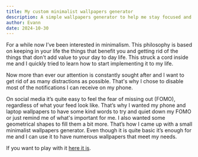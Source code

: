 ```yaml
---
title: My custom minimalist wallpapers generator
description: A simple wallpapers generator to help me stay focused and remind me of what's important for me.
author: Evann
date: 2024-10-30
---
```


For a while now I’ve been interested in minimalism. This philosophy is based on keeping in your life the things that benefit you and getting rid of the things that don't add value to your day to day life. This struck a cord inside me and I quickly tried to learn how to start implementing it to my life.

Now more than ever our attention is constantly sought after and I want to get rid of as many distractions as possible. That's why I chose to disable most of the notifications I can receive on my phone.

On social media it’s quite easy to feel the fear of missing out (FOMO), regardless of what your feed look like. That’s why I wanted my phone and laptop wallpapers to have some kind words to try and quiet down my FOMO or just remind me of what's important for me. I also wanted some geometrical shapes to fill them a bit more. That’s how I came up with a small minimalist wallpapers generator. Even though it is quite basic it’s enough for me and I can use it to have numerous wallpapers that meet my needs.

If you want to play with it <a href="/tools/minimalist-wallpapers-generator/" target="_blank">here it is</a>.

